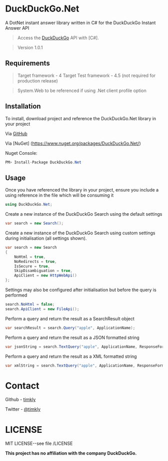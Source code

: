 ﻿# DuckDuckGo.Net 

A DotNet instant answer library written in C# for the DuckDuckGo Instant Answer API

> Access the [DuckDuckGo](https://duckduckgo.com/api) API with [C#].

> Version 1.0.1


## Requirements
> Target framework - 4
> Target Test framework - 4.5 (not required for production release)

> System.Web to be referenced if using .Net client profile option


## Installation
To install, download project and reference the DuckDuckGo.Net library in your project

Via [GitHub](https://github.com/timkly/DuckDuckGo.Net)

Via [NuGet] (https://www.nuget.org/packages/DuckDuckGo.Net/)

Nuget Console: 
```csharp
PM> Install-Package DuckDuckGo.Net
```

## Usage
Once you have referenced the library in your project, ensure you include a using reference in the file which will be consuming it
```csharp
using DuckDuckGo.Net;
```

Create a new instance of the DuckDuckGo Search using the default settings
```csharp
var search = new Search();
```

Create a new instance of the DuckDuckGo Search using custom settings during initialisation (all settings shown).
```csharp
var search = new Search
{
    NoHtml = true,
    NoRedirects = true,
    IsSecure = true,
    SkipDisambiguation = true,
    ApiClient = new HttpWebApi()
};
```

Settings may also be configured after initialisation but before the query is performed
```csharp
search.NoHtml = false;
search.ApiClient = new FileApi();
```

Perform a query and return the result as a SearchResult object
```csharp
var searchResult = search.Query("apple", ApplicationName);
```

Perform a query and return the result as a JSON formatted string 
```csharp
var jsonString = search.TextQuery("apple", ApplicationName, ResponseFormat.Json);
```

Perform a query and return the result as a XML formatted string
```csharp
var xmlString = search.TextQuery("apple", ApplicationName, ResponseFormat.Xml);
```


# Contact
Github - [timkly](http://github.com/timkly)

Twitter - [@timkly](http://twitter.com/timkly)

# LICENSE
MIT LICENSE--see file /LICENSE 

**This project has no affiliation with the company DuckDuckGo.**      
  
          